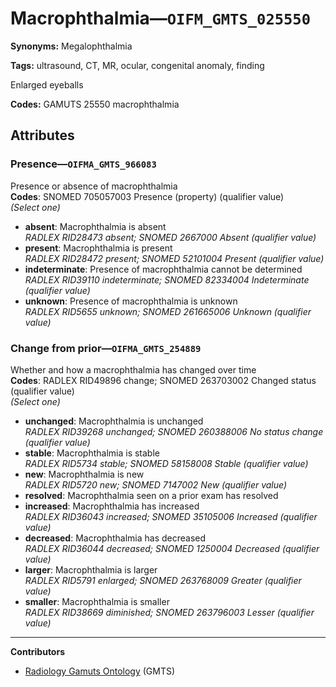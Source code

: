 # Macrophthalmia—`OIFM_GMTS_025550`

**Synonyms:** Megalophthalmia

**Tags:** ultrasound, CT, MR, ocular, congenital anomaly, finding

Enlarged eyeballs

**Codes:** GAMUTS 25550 macrophthalmia

## Attributes

### Presence—`OIFMA_GMTS_966083`

Presence or absence of macrophthalmia  
**Codes**: SNOMED 705057003 Presence (property) (qualifier value)  
*(Select one)*

- **absent**: Macrophthalmia is absent  
_RADLEX RID28473 absent; SNOMED 2667000 Absent (qualifier value)_
- **present**: Macrophthalmia is present  
_RADLEX RID28472 present; SNOMED 52101004 Present (qualifier value)_
- **indeterminate**: Presence of macrophthalmia cannot be determined  
_RADLEX RID39110 indeterminate; SNOMED 82334004 Indeterminate (qualifier value)_
- **unknown**: Presence of macrophthalmia is unknown  
_RADLEX RID5655 unknown; SNOMED 261665006 Unknown (qualifier value)_

### Change from prior—`OIFMA_GMTS_254889`

Whether and how a macrophthalmia has changed over time  
**Codes**: RADLEX RID49896 change; SNOMED 263703002 Changed status (qualifier value)  
*(Select one)*

- **unchanged**: Macrophthalmia is unchanged  
_RADLEX RID39268 unchanged; SNOMED 260388006 No status change (qualifier value)_
- **stable**: Macrophthalmia is stable  
_RADLEX RID5734 stable; SNOMED 58158008 Stable (qualifier value)_
- **new**: Macrophthalmia is new  
_RADLEX RID5720 new; SNOMED 7147002 New (qualifier value)_
- **resolved**: Macrophthalmia seen on a prior exam has resolved  
- **increased**: Macrophthalmia has increased  
_RADLEX RID36043 increased; SNOMED 35105006 Increased (qualifier value)_
- **decreased**: Macrophthalmia has decreased  
_RADLEX RID36044 decreased; SNOMED 1250004 Decreased (qualifier value)_
- **larger**: Macrophthalmia is larger  
_RADLEX RID5791 enlarged; SNOMED 263768009 Greater (qualifier value)_
- **smaller**: Macrophthalmia is smaller  
_RADLEX RID38669 diminished; SNOMED 263796003 Lesser (qualifier value)_

---

**Contributors**

- [Radiology Gamuts Ontology](https://gamuts.net/) (GMTS)